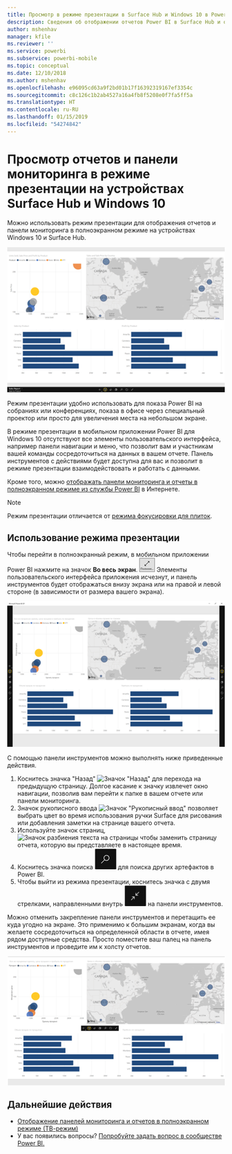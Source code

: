 ```yaml
---
title: Просмотр в режиме презентации в Surface Hub и Windows 10 в Power BI
description: Сведения об отображении отчетов Power BI в Surface Hub и отображении информационных панелей, отчетов и плиток Power BI в полноэкранном режиме на устройствах под управлением Windows 10.
author: mshenhav
manager: kfile
ms.reviewer: ''
ms.service: powerbi
ms.subservice: powerbi-mobile
ms.topic: conceptual
ms.date: 12/10/2018
ms.author: mshenhav
ms.openlocfilehash: e96095cd63a9f2bd01b17f16392319167ef3354c
ms.sourcegitcommit: c8c126c1b2ab4527a16a4fb8f5208e0f7fa5ff5a
ms.translationtype: HT
ms.contentlocale: ru-RU
ms.lasthandoff: 01/15/2019
ms.locfileid: "54274842"
---
```

# <a name="view-reports-and-dashboards-in-presentation-mode-on-surface-hub-and-windows-10-devices"></a>Просмотр отчетов и панели мониторинга в режиме презентации на устройствах Surface Hub и Windows 10
Можно использовать режим презентации для отображения отчетов и панели мониторинга в полноэкранном режиме на устройствах Windows 10 и Surface Hub. 

![Отчет в полноэкранном режиме](./media/mobile-windows-10-app-presentation-mode/power-bi-presentation-mode.png)

Режим презентации удобно использовать для показа Power BI на собраниях или конференциях, показа в офисе через специальный проектор или просто для увеличения места на небольшом экране. 

В режиме презентации в мобильном приложении Power BI для Windows 10 отсутствуют все элементы пользовательского интерфейса, например панели навигации и меню, что позволит вам и участникам вашей команды сосредоточиться на данных в вашем отчете. Панель инструментов с действиями будет доступна для вас и позволит в режиме презентации взаимодействовать и работать с данными.

Кроме того, можно [отображать панели мониторинга и отчеты в полноэкранном режиме из службы Power BI](../end-user-focus.md) в Интернете.

> [!NOTE]
> Режим презентации отличается от [режима фокусировки для плиток](mobile-tiles-in-the-mobile-apps.md).
> 
> 

## <a name="use-presentation-mode"></a>Использование режима презентации
Чтобы перейти в полноэкранный режим, в мобильном приложении Power BI нажмите на значок **Во весь экран**.
![Значок "Во весь экран"](././media/mobile-windows-10-app-presentation-mode/power-bi-full-screen-icon.png) Элементы пользовательского интерфейса приложения исчезнут, и панель инструментов будет отображаться внизу экрана или на правой и левой стороне (в зависимости от размера вашего экрана).

![Отчет в полноэкранном режиме с боковыми панелями инструментов](./media/mobile-windows-10-app-presentation-mode/power-bi-presentation-mode2.png)

С помощью панели инструментов можно выполнять ниже приведенные действия.

1. Коснитесь значка "Назад" ![Значок "Назад"](./media/mobile-windows-10-app-presentation-mode/power-bi-windows-10-presentation-back-icon.png) для перехода на предыдущую страницу. Долгое касание к значку извлечет окно навигации, позволив вам перейти к папке в вашем отчете или панели мониторинга.
2. Значок рукописного ввода ![Значок "Рукописный ввод"](./media/mobile-windows-10-app-presentation-mode/power-bi-windows-10-presentation-ink-icon.png) позволяет выбрать цвет во время использования ручки Surface для рисования или добавления заметки на странице вашего отчета. 
3. Используйте значок страниц, ![Значок разбиения текста на страницы](./media/mobile-windows-10-app-presentation-mode/power-bi-windows-10-presentation-pages-icon.png) чтобы заменить страницу отчета, которую вы представляете в настоящее время.
4. Коснитесь значка поиска ![Значок поиска](./media/mobile-windows-10-app-presentation-mode/power-bi-windows-10-presentation-search-icon.png) для поиска других артефактов в Power BI.
5. Чтобы выйти из режима презентации, коснитесь значка с двумя стрелками, направленными внутрь ![Выход из полноэкранного режима](./media/mobile-windows-10-app-presentation-mode/power-bi-windows-10-exit-full-screen-icon.png) на панели инструментов.

Можно отменить закрепление панели инструментов и перетащить ее куда угодно на экране. Это применимо к большим экранам, когда вы желаете сосредоточиться на определенной области в отчете, имея рядом доступные средства. Просто поместите ваш палец на панель инструментов и проведите им к холсту отчетов.

![Отчет в режиме презентации и открепленная панель инструментов](./media/mobile-windows-10-app-presentation-mode/power-bi-windows-10-presentation-drag-toolbar.png)


## <a name="next-steps"></a>Дальнейшие действия
* [Отображение панелей мониторинга и отчетов в полноэкранном режиме (ТВ-режим)](../end-user-focus.md)
* У вас появились вопросы? [Попробуйте задать вопрос в сообществе Power BI.](http://community.powerbi.com/)


